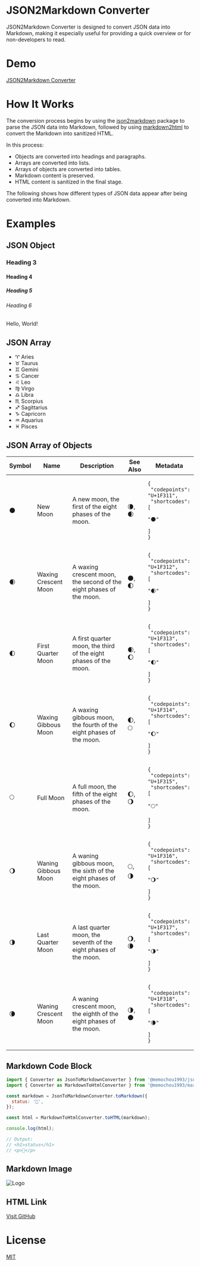 # JSON2Markdown Converter

JSON2Markdown Converter is designed to convert JSON data into Markdown, making it especially useful for providing a quick overview or for non-developers to read.

# Demo

[JSON2Markdown Converter](https://memochou1993.github.io/json2markdown-converter/?view)

# How It Works

The conversion process begins by using the [json2markdown](https://github.com/memochou1993/json2markdown) package to parse the JSON data into Markdown, followed by using [markdown2html](https://github.com/memochou1993/markdown2html) to convert the Markdown into sanitized HTML.

In this process:

- Objects are converted into headings and paragraphs.
- Arrays are converted into lists.
- Arrays of objects are converted into tables.
- Markdown content is preserved.
- HTML content is sanitized in the final stage.

The following shows how different types of JSON data appear after being converted into Markdown.

# Examples

## JSON Object

### Heading 3

#### Heading 4

##### Heading 5

###### Heading 6

Hello, World!

## JSON Array

- ♈ Aries
- ♉ Taurus
- ♊ Gemini
- ♋ Cancer
- ♌ Leo
- ♍ Virgo
- ♎ Libra
- ♏ Scorpius
- ♐ Sagittarius
- ♑ Capricorn
- ♒ Aquarius
- ♓ Pisces

## JSON Array of Objects

| Symbol | Name | Description | See Also | Metadata |
| --- | --- | --- | --- | --- |
| 🌑 | New Moon | A new moon, the first of the eight phases of the moon. | 🌘, 🌒 | <pre><code>{<br>  "codepoints": "U+1F311",<br>  "shortcodes": [<br>    ":new_moon:"<br>  ]<br>}</code></pre> |
| 🌒 | Waxing Crescent Moon | A waxing crescent moon, the second of the eight phases of the moon. | 🌑, 🌓 | <pre><code>{<br>  "codepoints": "U+1F312",<br>  "shortcodes": [<br>    ":waxing_crescent_moon:"<br>  ]<br>}</code></pre> |
| 🌓 | First Quarter Moon | A first quarter moon, the third of the eight phases of the moon. | 🌒, 🌔 | <pre><code>{<br>  "codepoints": "U+1F313",<br>  "shortcodes": [<br>    ":first_quarter_moon:"<br>  ]<br>}</code></pre> |
| 🌔 | Waxing Gibbous Moon | A waxing gibbous moon, the fourth of the eight phases of the moon. | 🌓, 🌕 | <pre><code>{<br>  "codepoints": "U+1F314",<br>  "shortcodes": [<br>    ":waxing_gibbous_moon:"<br>  ]<br>}</code></pre> |
| 🌕 | Full Moon | A full moon, the fifth of the eight phases of the moon. | 🌔, 🌖 | <pre><code>{<br>  "codepoints": "U+1F315",<br>  "shortcodes": [<br>    ":full_moon:"<br>  ]<br>}</code></pre> |
| 🌖 | Waning Gibbous Moon | A waning gibbous moon, the sixth of the eight phases of the moon. | 🌕, 🌗 | <pre><code>{<br>  "codepoints": "U+1F316",<br>  "shortcodes": [<br>    ":waning_gibbous_moon:"<br>  ]<br>}</code></pre> |
| 🌗 | Last Quarter Moon | A last quarter moon, the seventh of the eight phases of the moon. | 🌖, 🌘 | <pre><code>{<br>  "codepoints": "U+1F317",<br>  "shortcodes": [<br>    ":last_quarter_moon:"<br>  ]<br>}</code></pre> |
| 🌘 | Waning Crescent Moon | A waning crescent moon, the eighth of the eight phases of the moon. | 🌗, 🌑 | <pre><code>{<br>  "codepoints": "U+1F318",<br>  "shortcodes": [<br>    ":waning_crescent_moon:"<br>  ]<br>}</code></pre> |

## Markdown Code Block

```js
import { Converter as JsonToMarkdownConverter } from '@memochou1993/json2markdown';
import { Converter as MarkdownToHtmlConverter } from '@memochou1993/markdown2html';

const markdown = JsonToMarkdownConverter.toMarkdown({
  status: '😤',
});

const html = MarkdownToHtmlConverter.toHTML(markdown);

console.log(html);

// Output:
// <h1>status</h1>
// <p>😤</p>
```

## Markdown Image

![Logo](https://memochou1993.github.io/json2markdown-converter/logo.svg)

## HTML Link

<a onmouseover="alert('XSS Attack will be ineffective!')" target="_blank" href="https://github.com/memochou1993/json2markdown-converter">Visit GitHub</a>

# License

[MIT](https://github.com/memochou1993/json2markdown-converter/blob/main/LICENSE)
